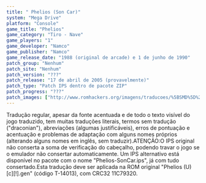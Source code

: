 ```yaml
---
title: " Phelios (Son Car)"
system: "Mega Drive"
platform: "Console"
game_title: "Phelios"
game_category: "Tiro - Nave"
game_players: "1"
game_developer: "Namco"
game_publisher: "Namco"
game_release_date: "1988 (original de arcade) e 1 de junho de 1990"
patch_group: "Nenhum"
patch_site: "Nenhum"
patch_version: "???"
patch_release: "17 de abril de 2005 (provavelmente)"
patch_type: "Patch IPS dentro de pacote ZIP"
patch_progress: "???"
patch_images: ["http://www.romhackers.org/imagens/traducoes/%5BSMD%5D%20Phelios%20-%20Son%20Car%20-%201.png","http://www.romhackers.org/imagens/traducoes/%5BSMD%5D%20Phelios%20-%20Son%20Car%20-%202.png","http://www.romhackers.org/imagens/traducoes/%5BSMD%5D%20Phelios%20-%20Son%20Car%20-%203.png"]
---
```

Tradução regular, apesar da fonte acentuada e de todo o texto visível do jogo traduzido, tem muitas traduções literais, termos sem tradução ("draconian"), abreviações (algumas justificáveis), erros de pontuação e acentuação e problemas de adaptação com alguns nomes próprios (alterando alguns nomes em inglês, sem traduzir).ATENÇÃO:O IPS original não conserta a soma de verificação do cabeçalho, podendo travar o jogo se o emulador não consertar automaticamente. Um IPS alternativo está disponível no pacote com o nome "Phelios-SonCar.ips", já com tudo consertado.Esta tradução deve ser aplicada na ROM original "Phelios (U) [c][!].gen" (código T-14013), com CRC32 11C79320.
